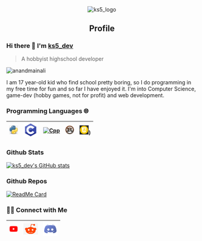 <p align="center">
 <img width="100px" src="https://photos.app.goo.gl/vjR3uHsbCe46KyF77" align="center" alt="ks5_logo" />
 <h2 align="center">Profile</h2>
</p>

### Hi there 👋 I'm [ks5_dev](https://anandmainali.com.np)
> A hobbyist highschool developer


<img src="https://komarev.com/ghpvc/?username=anandmainali" alt="anandmainali" />

<div>
 <p>
I am 17 year-old kid who find school pretty boring, so I do programming in my free time for fun and so far I have enjoyed it. I'm into Computer Science, game-dev (hobby games, not for profit) and web development. 

</p>
</div>

### Programming Languages 🌐

| [<img src="./images/python.jpg" alt="Python" width="24">](https://www.python.org/) | [<img src="./images/c.png" alt="C" width="38">](https://en.cppreference.com/w/)  | [<img src="./images/cplusplus" alt="Cpp" width="24">](https://en.cppreference.com/w/)  |  [<img src="./images/rust.png" alt="Rust" width="24">](https://www.rust-lang.org/) |  [<img src="./images/js.png" alt="jQuery" width="24">](https://www.javascript.com/)) |
|---|---|---|---|---|

### Github Stats

[![ks5_dev's GitHub stats](https://github-readme-stats.vercel.app/api?username=ks5-dev&theme=merko&show_icons=true)](https://github.com/ks5-dev)

### Github Repos

[![ReadMe Card](https://github-readme-stats.vercel.app/api/pin/?username=ks5-dev&repo=GalaxyTraverller&show_owner=true)](https://github.com/ks5-dev/Galaxy_Traveller)


<h3> 🤝🏻 Connect with Me </h3>

<p align="center">

| [<img src="./images/youtube.png" alt="Youtube" width="24">](https://www.youtube.com/channel/UCA58Qsj_vD2zWOrRXFO1C1A/) | [<img src="./images/reddit.png" alt="Reddit" width="38">](https://www.reddit.com/user/ks5_dev) | [<img src="./images/discord.png" alt="Discord" width="38">](https://discordapp.com/users/714377176673157230) |
|---|---|---|

</p>



